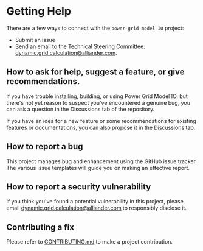 <!--
SPDX-FileCopyrightText: 2022 Contributors to the Power Grid Model project <dynamic.grid.calculation@alliander.com>
SPDX-License-Identifier: MPL-2.0
-->

# Getting Help

There are a few ways to connect with the `power-grid-model IO` project:

* Submit an issue
* Send an email to the Technical Steering Committee: <dynamic.grid.calculation@alliander.com>.

## How to ask for help, suggest a feature, or give recommendations.

If you have trouble installing, building, or using Power Grid Model IO, but there's not yet reason to suspect you've encountered a genuine bug, you can ask a question in the Discussions tab of the repository.

If you have an idea for a new feature or some recommendations for existing features or documentations, you can also propose it in the Discussions tab.

## How to report a bug

This project manages bug and enhancement using the GitHub issue tracker. 
The various issue templates will guide you on making an effective report.

## How to report a security vulnerability

If you think you've found a potential vulnerability in this project, please
email <dynamic.grid.calculation@alliander.com> to responsibly disclose it.

## Contributing a fix

Please refer to [CONTRIBUTING.md](CONTRIBUTING.md) to make a project contribution.
